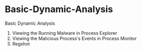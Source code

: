 # Basic-Dynamic-Analysis
Basic Dynamic Analysis
1. Viewing the Running Malware in Process Explorer
2. Viewing the Malicious Process's Events in Process Monitor
3. Regshot

